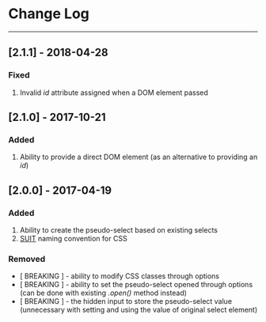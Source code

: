 # Change Log
---

## [2.1.1] - 2018-04-28

### Fixed
1. Invalid _id_ attribute assigned when a DOM element passed


## [2.1.0] - 2017-10-21

### Added
1. Ability to provide a direct DOM element (as an alternative to providing an _id_)


## [2.0.0] - 2017-04-19

### Added
1. Ability to create the pseudo-select based on existing selects
2. [SUIT](https://suitcss.github.io/) naming convention for CSS

### Removed
- [ BREAKING ] - ability to modify CSS classes through options
- [ BREAKING ] - ability to set the pseudo-select opened through options (can be done with existing *.open()* method instead)
- [ BREAKING ] - the hidden input to store the pseudo-select value (unnecessary with setting and using the value of original select element)
